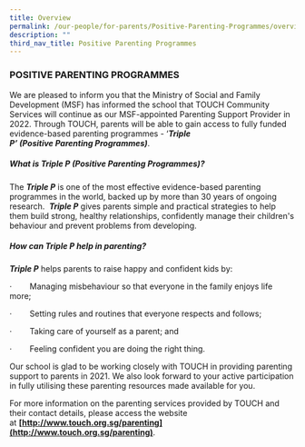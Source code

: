 ```yaml
---
title: Overview
permalink: /our-people/for-parents/Positive-Parenting-Programmes/overview/
description: ""
third_nav_title: Positive Parenting Programmes
---
```

### POSITIVE PARENTING PROGRAMMES

We are pleased to inform you that the Ministry of Social and Family Development (MSF) has informed the school that TOUCH Community Services will continue as our MSF-appointed Parenting Support Provider in 2022. Through TOUCH, parents will be able to gain access to fully funded evidence-based parenting programmes - ‘***Triple P’ (Positive Parenting Programmes)***.

##### What is Triple P (Positive Parenting Programmes)?

The **_Triple P_** is one of the most effective evidence-based parenting programmes in the world, backed up by more than 30 years of ongoing research.  **_Triple P_** gives parents simple and practical strategies to help them build strong, healthy relationships, confidently manage their children's behaviour and prevent problems from developing.

##### How can Triple P help in parenting?

**_Triple P_** helps parents to raise happy and confident kids by:

·        Managing misbehaviour so that everyone in the family enjoys life more;

·        Setting rules and routines that everyone respects and follows;

·        Taking care of yourself as a parent; and

·        Feeling confident you are doing the right thing.

Our school is glad to be working closely with TOUCH in providing parenting support to parents in 2021. We also look forward to your active participation in fully utilising these parenting resources made available for you.

  

For more information on the parenting services provided by TOUCH and their contact details, please access the website at **[http://www.touch.org.sg/parenting](http://www.touch.org.sg/parenting)**.